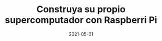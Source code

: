 ---
title: "Construya su propio supercomputador con Raspberri Pi"
collection: publications
permalink: /publication/2021-05-01-Construya-su-propio-supercomputador-con-Raspberri-Pi
type: "book"
date: 2021-05-01
venue: '<em>Construya su propio supercomputador con Raspberri Pi</em>'
citation: ' <strong>S. Iserte</strong>,  S. Catalán,  R. Carratalá-Saez, and  S. López, &quot;Construya su propio supercomputador con Raspberri Pi.&quot; <em>Construya su propio supercomputador con Raspberri Pi</em>, May 2021. ISSN: 978-84-267-3281-1.'
---